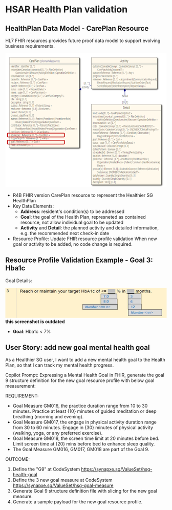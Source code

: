 # HSAR Health Plan validation

## HealthPlan Data Model - CarePlan Resource

HL7 FHIR resources provides future proof data model to support evolving business requirements.

![HealthPLanDataModel](image.png)

- R4B FHIR version CarePlan resource to represent the Healthier SG HealthPlan
- Key Data Elements:
  - **Address**: resident's condition(s) to be addressed
  - **Goal**: the goal of the Health Plan, represneted as contained resource, not allow individual goal to be updated
  - **Activity** and **Detail**: the planned activity and detailed information, e.g. the recommended next check-in date
- Resource Profile: Update FHIR resource profile validation When new goal or activity to be added, no code change is required.

## Resource Profile Validation Example - Goal 3: Hba1c

Goal Details:

![alt text](image-1.png)
__this screenshot is outdated__

- **Goal**: Hba1c < 7%


## User Story: add new goal mental health goal

As a Healthier SG user, I want to add a new mental health goal to the Health Plan, so that I can track my mental health progress.

Copilot Prompt:
Expressing a Mental Health Goal in FHIR, generate the goal 9 structure definition for the new goal resource profile with below goal measurement:

REQUIREMENT:
- Goal Measure GM016, the practice duration range from 10 to 30 minutes.
Practice at least {10} minutes of guided meditation or deep breathing (morning and evening).
- Goal Measure GM017, the engage in physical activity duration range from 30 to 60 minutes.
Engage in {30} minutes of physical activity (walking, yoga, or any preferred exercise).
- Goal Measure GM018, the screen time limit at 20 minutes before bed.
Limit screen time at {20} mins before bed to enhance sleep quality.
- The Goal Measure GM016, GM017, GM018 are part of the Goal 9.

OUTCOME:
1. Define the "G9" at CodeSystem https://synapxe.sg/ValueSet/hsg-health-goal
2. Define the 3 new goal measure at CodeSystem https://synapxe.sg/ValueSet/hsg-goal-measure
3. Generate Goal 9 structure definition file with slicing for the new goal measure.
4. Generate a sample payload for the new goal resource profile.